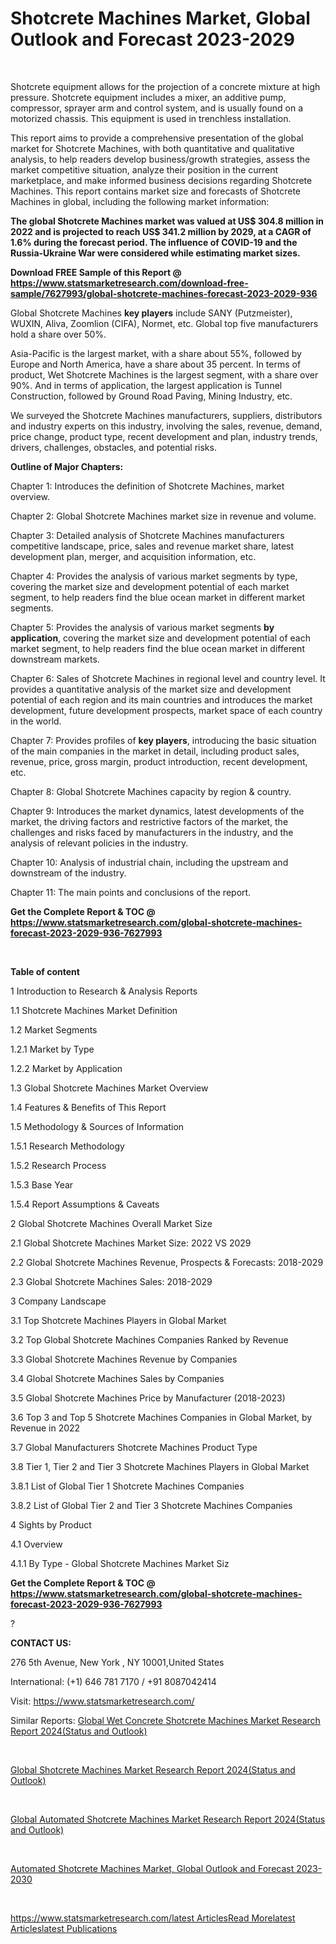 <h1>Shotcrete Machines Market, Global Outlook and Forecast 2023-2029</h1><br/><p>Shotcrete equipment allows for the projection of a concrete mixture at high pressure. Shotcrete equipment includes a mixer, an additive pump, compressor, sprayer arm and control system, and is usually found on a motorized chassis. This equipment is used in trenchless installation.</p>
 
 
 
 <p>This report aims to provide a comprehensive presentation of the global market for Shotcrete Machines, with both quantitative and qualitative analysis, to help readers develop business/growth strategies, assess the market competitive situation, analyze their position in the current marketplace, and make informed business decisions regarding Shotcrete Machines. This report contains market size and forecasts of Shotcrete Machines in global, including the following market information:</p>
 
 
 
 <p><strong>The global Shotcrete Machines market was valued at US$ 304.8 million in 2022 and is projected to reach US$ 341.2 million by 2029, at a <strong>CAGR</strong> of 1.6% during the forecast period. The influence of COVID-19 and the Russia-Ukraine War were considered while estimating market sizes.</strong></p>
 
 
 
 <p><strong>Download FREE Sample of this Report @ <a href="https://www.statsmarketresearch.com/download-free-sample/7627993/global-shotcrete-machines-forecast-2023-2029-936">https://www.statsmarketresearch.com/download-free-sample/7627993/global-shotcrete-machines-forecast-2023-2029-936</a></strong></p>
 
 
 
 <p>Global Shotcrete Machines <strong>key players</strong> include SANY (Putzmeister), WUXIN, Aliva, Zoomlion (CIFA), Normet, etc. Global top five manufacturers hold a share over 50%.</p>
 
 
 
 <p>Asia-Pacific is the largest market, with a share about 55%, followed by Europe and North America, have a share about 35 percent. In terms of product, Wet Shotcrete Machines is the largest segment, with a share over 90%. And in terms of application, the largest application is Tunnel Construction, followed by Ground Road Paving, Mining Industry, etc.</p>
 
 
 
 <p>We surveyed the Shotcrete Machines manufacturers, suppliers, distributors and industry experts on this industry, involving the sales, revenue, demand, price change, product type, recent development and plan, industry trends, drivers, challenges, obstacles, and potential risks.</p>
 
 
 
 <p><strong>Outline of Major Chapters:</strong></p>
 
 
 
 <p>Chapter 1: Introduces the definition of Shotcrete Machines, market overview.</p>
 
 
 
 <p>Chapter 2: Global Shotcrete Machines market size in revenue and volume.</p>
 
 
 
 <p>Chapter 3: Detailed analysis of Shotcrete Machines manufacturers competitive landscape, price, sales and revenue market share, latest development plan, merger, and acquisition information, etc.</p>
 
 
 
 <p>Chapter 4: Provides the analysis of various market segments by type, covering the market size and development potential of each market segment, to help readers find the blue ocean market in different market segments.</p>
 
 
 
 <p>Chapter 5: Provides the analysis of various market segments <strong>by application</strong>, covering the market size and development potential of each market segment, to help readers find the blue ocean market in different downstream markets.</p>
 
 
 
 <p>Chapter 6: Sales of Shotcrete Machines in regional level and country level. It provides a quantitative analysis of the market size and development potential of each region and its main countries and introduces the market development, future development prospects, market space of each country in the world.</p>
 
 
 
 <p>Chapter 7: Provides profiles of <strong>key players</strong>, introducing the basic situation of the main companies in the market in detail, including product sales, revenue, price, gross margin, product introduction, recent development, etc.</p>
 
 
 
 <p>Chapter 8: Global Shotcrete Machines capacity by region & country.</p>
 
 
 
 <p>Chapter 9: Introduces the market dynamics, latest developments of the market, the driving factors and restrictive factors of the market, the challenges and risks faced by manufacturers in the industry, and the analysis of relevant policies in the industry.</p>
 
 
 
 <p>Chapter 10: Analysis of industrial chain, including the upstream and downstream of the industry.</p>
 
 
 
 <p>Chapter 11: The main points and conclusions of the report.</p>
 
 
 
 <div><b>Get the Complete Report & TOC @ <a href="https://www.statsmarketresearch.com/global-shotcrete-machines-forecast-2023-2029-936-7627993">https://www.statsmarketresearch.com/global-shotcrete-machines-forecast-2023-2029-936-7627993</a></b></div>
 
 
 
 <p><br />
 
 <b>Table of content</b></p>
 
 
 
 <p>1 Introduction to Research & Analysis Reports<br />
 
 1.1 Shotcrete Machines Market Definition<br />
 
 1.2 Market Segments<br />
 
 1.2.1 Market by Type<br />
 
 1.2.2 Market by Application<br />
 
 1.3 Global Shotcrete Machines Market Overview<br />
 
 1.4 Features & Benefits of This Report<br />
 
 1.5 Methodology & Sources of Information<br />
 
 1.5.1 Research Methodology<br />
 
 1.5.2 Research Process<br />
 
 1.5.3 Base Year<br />
 
 1.5.4 Report Assumptions & Caveats<br />
 
 2 Global Shotcrete Machines Overall Market Size<br />
 
 2.1 Global Shotcrete Machines Market Size: 2022 VS 2029<br />
 
 2.2 Global Shotcrete Machines Revenue, Prospects & Forecasts: 2018-2029<br />
 
 2.3 Global Shotcrete Machines Sales: 2018-2029<br />
 
 3 Company Landscape<br />
 
 3.1 Top Shotcrete Machines Players in Global Market<br />
 
 3.2 Top Global Shotcrete Machines Companies Ranked by Revenue<br />
 
 3.3 Global Shotcrete Machines Revenue by Companies<br />
 
 3.4 Global Shotcrete Machines Sales by Companies<br />
 
 3.5 Global Shotcrete Machines Price by Manufacturer (2018-2023)<br />
 
 3.6 Top 3 and Top 5 Shotcrete Machines Companies in Global Market, by Revenue in 2022<br />
 
 3.7 Global Manufacturers Shotcrete Machines Product Type<br />
 
 3.8 Tier 1, Tier 2 and Tier 3 Shotcrete Machines Players in Global Market<br />
 
 3.8.1 List of Global Tier 1 Shotcrete Machines Companies<br />
 
 3.8.2 List of Global Tier 2 and Tier 3 Shotcrete Machines Companies<br />
 
 4 Sights by Product<br />
 
 4.1 Overview<br />
 
 4.1.1 By Type - Global Shotcrete Machines Market Siz</p>
 
 
 
 <div><b>Get the Complete Report & TOC @ <a href="https://www.statsmarketresearch.com/global-shotcrete-machines-forecast-2023-2029-936-7627993">https://www.statsmarketresearch.com/global-shotcrete-machines-forecast-2023-2029-936-7627993</a></b></div>
 
 
 
 <p>? </p>
 
 
 
 <p><b>CONTACT US:</b><br />
 
 276 5th Avenue, New York , NY 10001,United States<br />
 
 International: (+1) 646 781 7170 / +91 8087042414<br />
 
 Visit: <a href="https://www.statsmarketresearch.com/">https://www.statsmarketresearch.com/</a><br />
 
 Similar Reports: <a href="https://www.statsmarketresearch.com/global-shotcrete-machines-forecast-2023-2029-936-7627993">Global Wet Concrete Shotcrete Machines Market Research Report 2024(Status and Outlook)</a><br />
 
 <br />
 
 <a href="https://www.statsmarketresearch.com/global-shotcrete-machines-forecast-2023-2029-936-7627993">Global Shotcrete Machines Market Research Report 2024(Status and Outlook)</a><br />
 
 <br />
 
 <a href="https://www.statsmarketresearch.com/global-shotcrete-machines-forecast-2023-2029-936-7627993">Global Automated Shotcrete Machines Market Research Report 2024(Status and Outlook)</a><br />
 
 <br />
 
 <a href="https://www.statsmarketresearch.com/global-shotcrete-machines-forecast-2023-2029-936-7627993">Automated Shotcrete Machines Market, Global Outlook and Forecast 2023-2030</a><br />
 
 <br />
 
 <a href="https://gyeongbokgung.com">https://www.statsmarketresearch.com/</a><a href="https://hallyeomaritime.com">latest Articles</a><a href="https://jingwansa.com">Read More</a><a href="https://nguoiviet.jp/">latest Articles</a><a href="https://www.intelmarketresearch.com/">latest Publications</a></p>